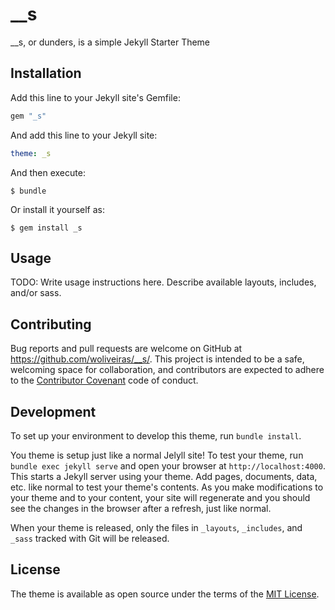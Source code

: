 # __s

__s, or dunders, is a simple Jekyll Starter Theme

## Installation

Add this line to your Jekyll site's Gemfile:

```ruby
gem "_s"
```

And add this line to your Jekyll site:

```yaml
theme: _s
```

And then execute:

    $ bundle

Or install it yourself as:

    $ gem install _s

## Usage

TODO: Write usage instructions here. Describe available layouts, includes, and/or sass.

## Contributing

Bug reports and pull requests are welcome on GitHub at https://github.com/woliveiras/__s/. This project is intended to be a safe, welcoming space for collaboration, and contributors are expected to adhere to the [Contributor Covenant](http://contributor-covenant.org) code of conduct.

## Development

To set up your environment to develop this theme, run `bundle install`.

You theme is setup just like a normal Jelyll site! To test your theme, run `bundle exec jekyll serve` and open your browser at `http://localhost:4000`. This starts a Jekyll server using your theme. Add pages, documents, data, etc. like normal to test your theme's contents. As you make modifications to your theme and to your content, your site will regenerate and you should see the changes in the browser after a refresh, just like normal.

When your theme is released, only the files in `_layouts`, `_includes`, and `_sass` tracked with Git will be released.

## License

The theme is available as open source under the terms of the [MIT License](http://opensource.org/licenses/MIT).

